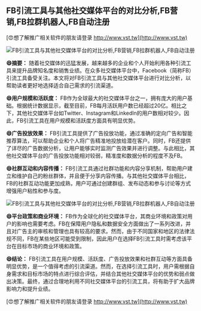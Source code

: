 ## **FB引流工具与其他社交媒体平台的对比分析,FB营销,FB拉群机器人,FB自动注册**

[😍想了解推广相关软件的朋友请登录 http://www.vst.tw](http://www.vst.tw)

 <center><img src="https://vst.tw/MP4/tuiguang/png/4.png" alt="FB引流工具与其他社交媒体平台的对比分析,FB营销,FB拉群机器人,FB自动注册"></center>

**😄摘要：**
随着社交媒体的迅猛发展，越来越多的企业和个人开始利用各种引流工具来提升品牌知名度和销售业绩。在众多社交媒体平台中，Facebook（简称FB）引流工具备受关注。本文将对FB引流工具与其他社交媒体平台进行对比分析，以帮助读者更好地选择适合自己需求的引流渠道。

**😄用户规模和活跃度：**
FB作为全球最大的社交媒体平台之一，拥有庞大的用户基础。根据统计数据显示，截至目前，FB每月活跃用户数已经超过20亿。相比之下，其他社交媒体平台如Twitter、Instagram和LinkedIn的用户数相对较少。因此，FB引流工具在用户规模和活跃度方面具有明显优势。

**😄广告投放效果：**
FB引流工具提供了广告投放功能，通过准确的定向广告和智能推荐算法，可以帮助企业和个人将广告精准地投放给潜在客户。同时，FB还提供了详尽的广告数据分析，让用户能够实时监测广告效果并进行调整。与此相比，其他社交媒体平台的广告投放功能相对较弱，精准度和数据分析的程度不及FB。

**😄社群互动和内容传播：**
FB引流工具通过社群功能和内容分享机制，帮助用户建立和维护自己的粉丝群体，并且便于分享内容传播。与其他社交媒体平台相比，FB的社群互动功能更加成熟，用户可通过创建群组、发布动态和参与讨论等方式增强用户粘性和参与度。

 <center><img src="https://vst.tw/MP4/tuiguang/png/4.png" alt="FB引流工具与其他社交媒体平台的对比分析,FB营销,FB拉群机器人,FB自动注册"></center>

**😄平台政策和商业环境：**
FB作为全球化的社交媒体平台，其商业环境和政策对用户的影响也需要考虑。FB在保障用户隐私和数据安全方面做出了一系列改进，并且对广告主的审核和管理也具有较高的要求。然而，由于不同国家和地区的法律法规不同，FB在某些地区可能受到限制，因此用户在选择FB引流工具时需考虑该平台在目标市场的商业环境和政策。

**😄结论：**
FB引流工具在用户规模、活跃度、广告投放效果和社群互动等方面具备明显优势，是一个值得考虑的引流渠道。然而，在选择引流工具时，用户需根据自身需求和目标市场的特点进行综合评估，并结合其他社交媒体平台的优势和弱点做出决策。最终，通过合理地利用不同社交媒体平台的引流工具，将有助于扩大品牌影响力和提升业绩。

[😍想了解推广相关软件的朋友请登录 http://www.vst.tw](http://www.vst.tw)



